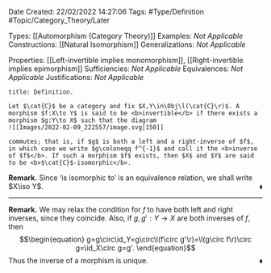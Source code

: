 <div class="topSpace"></div>

Date Created: 22/02/2022 14:27:06
Tags: #Type/Definition #Topic/Category_Theory/Later

Types: [[Automorphism (Category Theory)]]
Examples: <i>Not Applicable</i>
Constructions: [[Natural Isomorphism]]
Generalizations: <i>Not Applicable</i>

Properties: [[Left-invertible implies monomorphism]], [[Right-invertible implies epimorphism]]
Sufficiencies: <i>Not Applicable</i>
Equivalences: <i>Not Applicable</i>
Justifications: <i>Not Applicable</i>

``` ad-Definition
title: Definition.

Let $\cat{C}$ be a category and fix $X,Y\in\Obj\l(\cat{C}\r)$. A morphism $f:X\to Y$ is said to be <b>invertible</b> if there exists a morphism $g:Y\to X$ such that the diagram
![[Images/2022-02-09_222557/image.svg|150]]

commutes; that is, if $g$ is both a left and a right-inverse of $f$, in which case we write $g\coloneqq f^{-1}$ and call it the <b>inverse of $f$</b>. If such a morphism $f$ exists, then $X$ and $Y$ are said to be <b>$\cat{C}$-isomorphic</b>.

```

<b>Remark.</b> Since ‘is isomorphic to’ is an equivalence relation, we shall write $X\iso Y$.<span style="float:right;">$\blacklozenge$</span>

---

<b>Remark.</b> We may relax the condition for $f$ to have both left and right inverses, since they coincide. Also, if $g,g':Y\to X$ are both inverses of $f$, then
$$\begin{equation}
    g=g\circ\id_Y=g\circ\l(f\circ g'\r)=\l(g\circ f\r)\circ g=\id_X\circ g=g'.
\end{equation}$$
Thus the inverse of a morphism is unique.<span style="float:right;">$\blacklozenge$</span>
